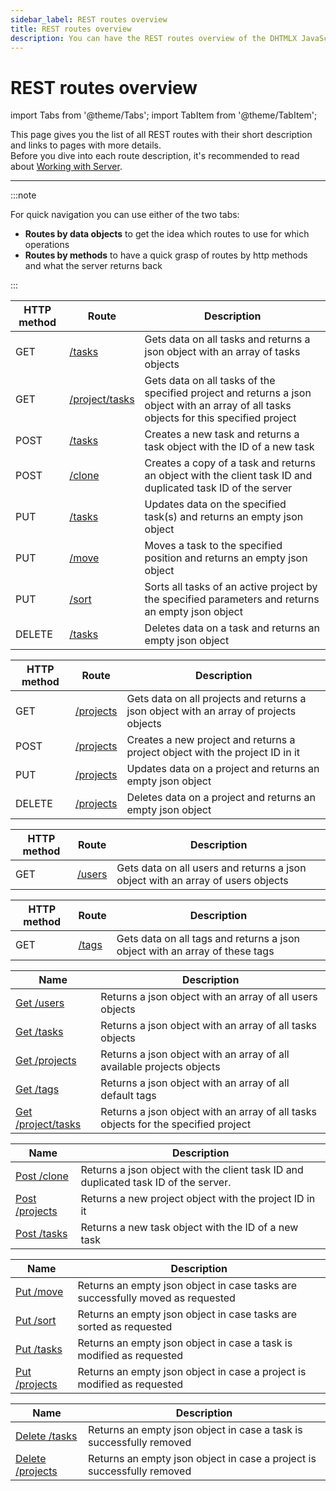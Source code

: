 ```yaml
---
sidebar_label: REST routes overview
title: REST routes overview
description: You can have the REST routes overview of the DHTMLX JavaScript To Do List library. Browse developer guides and API reference, try out code examples and live demos, and download a free 30-day evaluation version of DHTMLX To Do List.
---
```


# REST routes overview

import Tabs from '@theme/Tabs';
import TabItem from '@theme/TabItem';


This page gives you the list of all REST routes with their short description and links to pages with more details.<br> Before you dive into each route description, it's recommended to read about [Working with Server](guides/working_with_server.md).

---

:::note

For quick navigation you can use either of the two tabs:

- **Routes by data objects** to get the idea which routes to use for which operations 
- **Routes by methods** to have a quick grasp of routes by http methods and what the server returns back

:::

<Tabs style="background-color: blue">
<TabItem value="name" label="Routes by data objects">
<Tabs>
<TabItem value="tasks" label="tasks">
<table>
<thead>
<tr>
<th>HTTP method</th>
<th>Route</th>
<th>Description</th>
</tr>
</thead>
<tbody>
<tr>
<td>GET</td>
<td><a href="/api/rest_api/routes/GET routes/Get_tasks"> /tasks</a></td>
<td>Gets data on all tasks and returns a json object with an array of tasks objects</td>
</tr>
<tr>
<td>GET</td>
<td><a href="/api/rest_api/routes/GET routes/Get_projecttasks"> /project/tasks</a></td>
<td>Gets data on all tasks of the specified project and returns a json object with an array of all tasks objects for this specified project</td>
</tr>
<tr>
<td>POST</td>
<td><a href="/api/rest_api/routes/POST routes/Post_tasks"> /tasks</a></td>
<td>Creates a new task and returns a task object with the ID of a new task</td>
</tr>
<tr>
<td>POST</td>
<td><a href="/api/rest_api/routes/POST routes/Post_clone"> /clone</a></td>
<td>Creates a copy of a task and returns an object with the client task ID and duplicated task ID of the server</td>
</tr>
<tr>
<td>PUT</td>
<td><a href="/api/rest_api/routes/PUT routes/Put_tasks"> /tasks</a></td>
<td>Updates data on the specified task(s) and returns an empty json object</td>
</tr>
<tr>
<td>PUT</td>
<td><a href="/api/rest_api/routes/PUT routes/Put_move"> /move</a></td>
<td>Moves a task to the specified position and returns an empty json object</td>
</tr>
<tr>
<td>PUT</td>
<td><a href="/api/rest_api/routes/PUT routes/Put_sort"> /sort</a></td>
<td>Sorts all tasks of an active project by the specified parameters and returns an empty json object</td>
</tr>
<tr>
<td>DELETE</td>
<td><a href="/api/rest_api/routes/DELETE routes/Delete_tasks"> /tasks</a></td>
<td>Deletes data on a task and returns an empty json object</td>
</tr>

</tbody>
</table>
</TabItem>
<TabItem value="projects" label="projects">
<table>
<thead>
<tr>
<th>HTTP method</th>
<th>Route</th>
<th>Description</th>

</tr>
</thead>
<tbody>
<tr>
<td>GET</td>
<td><a href="/api/rest_api/routes/GET routes/Get_projects"> /projects</a></td>
<td>Gets data on all projects and returns a json object with an array of projects objects</td>
</tr>
<tr>
<td>POST</td>
<td ><a href="/api/rest_api/routes/POST routes/Post_projects"> /projects</a></td>
<td>Creates a new project and returns a project object with the project ID in it</td>
</tr>
<tr>
<td>PUT</td>
<td><a href="/api/rest_api/routes/PUT routes/Put_projects"> /projects</a></td><td>Updates data on a project and returns an empty json object</td>
</tr>
<tr>
<td>DELETE</td>
<td><a href="/api/rest_api/routes/DELETE routes/Delete_projects"> /projects</a></td>
<td>Deletes data on a project and returns an empty json object</td>
</tr>
</tbody>
</table>
</TabItem>

<TabItem value="users" label="users">
<table>
<thead>
<tr>
<th>HTTP method</th>
<th>Route</th>
<th>Description</th>
</tr>
</thead>
<tbody>
<tr>
<td>GET</td>
<td><a href="/api/rest_api/routes/Get_users"> /users</a></td>
<td>Gets data on all users and returns a json object with an array of users objects</td>
</tr>
</tbody>
</table>
</TabItem>

<TabItem value="tags" label="tags">
<table>
<thead>
<tr>
<th >HTTP method</th>
<th>Route</th>
<th >Description</th>
</tr>
</thead>
<tbody>
<tr>
<td>GET</td>
<td><a href="/api/rest_api/routes/GET routes/Get_tags"> /tags</a></td>
<td>Gets data on all tags and returns a json object with an array of these tags</td>
</tr>

</tbody>
</table>
</TabItem>
</Tabs>
</TabItem>


<TabItem value="method" label="Routes by methods">
<Tabs>
<TabItem value="GET" label="GET">
<table>
<thead>
<tr>
<th>Name</th>
<th>Description</th>
</tr>
</thead>
<tbody>
<tr>
<td><a href="/api/rest_api/routes/Get_users">Get /users</a></td>
<td>Returns a json object with an array of all users objects</td>
</tr>
<tr>
<td><a href="/api/rest_api/routes/GET routes/Get_tasks">Get /tasks</a></td>
<td>Returns a json object with an array of all tasks objects</td>
</tr>
<tr>
<td><a href="/api/rest_api/routes/GET routes/Get_projects">Get /projects</a></td>
<td>Returns a json object with an array of all available projects objects</td>
</tr>
<tr>
<td><a href="/api/rest_api/routes/GET routes/Get_tags">Get /tags</a></td>
<td>Returns a json object with an array of all default tags</td>
</tr>
<tr>
<td><a href="/api/rest_api/routes/GET routes/Get_projecttasks">Get /project/tasks</a></td>
<td>Returns a json object with an array of all tasks objects for the specified project</td>
</tr>
</tbody>
</table>

</TabItem>
  
<TabItem value="POST" label="POST">   
<table>
<thead>
<tr>
<th>Name</th>
<th>Description</th>
</tr>
</thead>
<tbody>
<tr>
<td ><a href="/api/rest_api/routes/POST routes/Post_clone">Post /clone</a></td>
<td >Returns a json object with the client task ID and duplicated task ID of the server.</td>
</tr>
<tr>
<td><a href="/api/rest_api/routes/POST routes/Post_projects">Post /projects</a></td>
<td>Returns a new project object with the project ID in it</td>
</tr>
<tr>
<td><a href="/api/rest_api/routes/POST routes/Post_tasks">Post /tasks</a></td>
<td>Returns a new task object with the ID of a new task</td>
</tr>
</tbody>
</table>
</TabItem>
<TabItem value="PUT" label="PUT">
<table>
<thead>
<tr>
<th >Name</th>
<th >Description</th>
</tr>
</thead>
<tbody>
<tr>
<td ><a href="/api/rest_api/routes/PUT routes/Put_move">Put /move</a></td>
<td >Returns an empty json object in case tasks are successfully moved as requested</td>
</tr>
<tr>
<td ><a href="/api/rest_api/routes/PUT routes/Put_sort">Put /sort</a></td>
<td >Returns an empty json object in case tasks are sorted as requested</td>
</tr>
<tr>
<td><a href="/api/rest_api/routes/PUT routes/Put_tasks">Put /tasks</a></td>
<td>Returns an empty json object in case a task is modified as requested</td>
</tr>
<tr>
<td><a href="/api/rest_api/routes/PUT routes/Put_projects">Put /projects</a></td><td>Returns an empty json object in case a project is modified as requested</td>
</tr>
</tbody>
</table> 
</TabItem>
  
<TabItem value="DELETE" label="DELETE">
<table>
<thead>
<tr>
<th >Name</th>
<th >Description</th>
</tr>
</thead>
<tbody>
<tr>
<td><a href="/api/rest_api/routes/DELETE routes/Delete_tasks">Delete /tasks</a></td>
<td>Returns an empty json object in case a task is successfully removed</td>
</tr>
<tr>
<td ><a href="/api/rest_api/routes/DELETE routes/Delete_projects">Delete /projects</a></td>
<td >Returns an empty json object in case a project is successfully removed</td>
</tr>
</tbody>
</table>

</TabItem>
</Tabs>
</TabItem>
</Tabs>